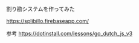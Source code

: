 割り勘システムを作ってみた

https://splibillo.firebaseapp.com/

参考
https://dotinstall.com/lessons/go_dutch_js_v3
